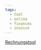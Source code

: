 ```yaml
---
tags:
  - tool
  - online
  - finances
  - invoice
---
```


[Rechnungstool](https://gruenderplattform.de/rechnungstool)
